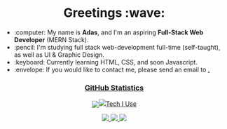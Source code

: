 
<h1 align="center">Greetings :wave:</h1>
<ul>
  <li>:computer: My name is <strong>Adas</strong>, and I'm an aspiring <strong>Full-Stack Web Developer</strong> (MERN Stack).</li>
  <li>:pencil: I'm studying full stack web-development full-time (self-taught), as well as UI & Graphic Design.</li>
  <li>:keyboard: Currently learning HTML, CSS, and soon Javascript.</li>
  <li>:envelope: If you would like to contact me, please send an email to <a href="mailto:adasdevelopment@gmail.com" target="_blank"adasdevelopment@gmail.com</a>.</li>
  <!-- <li>:arrow_right: Latest Project: <a href="https://ajkilmurray.github.io/todo-application/" target="_blank">Todo Web Application</a></li> -->
</ul>
<h3 align="center">GitHub Statistics</h3>
<p align="center"><img align="center" src="https://github-readme-streak-stats.herokuapp.com/?user=adixas16&theme=dark%22%3E</p>
<p align="center"><img src="https://github-readme-stats.vercel.app/api/top-langs/?username=adixas16&theme=dark&layout=compact%22%3E</p>
<h3 align="center">Tech I Use</h3>
<p align="center">
<img src="https://img.icons8.com/color/48/000000/adobe-xd.png"/>
<img src="https://img.icons8.com/color/50/4a90e2/html-5--v1.png"/>
<img src="https://img.icons8.com/color/50/4a90e2/css3.png"/>
<!--<img src="https://img.icons8.com/color/48/4a90e2/javascript.png"/>
<img src="https://img.icons8.com/color/48/4a90e2/sass.png"/>
<img src="https://img.icons8.com/color/48/000000/bootstrap.png"/>
<img src="https://img.icons8.com/ios-filled/50/000000/jquery.png"/> -->
</p>
